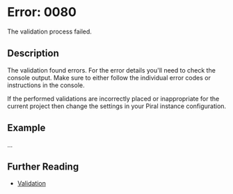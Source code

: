 # Error: 0080

The validation process failed.

## Description

The validation found errors. For the error details you'll need to check the
console output. Make sure to either follow the individual error codes or
instructions in the console.

If the performed validations are incorrectly placed or inappropriate for the
current project then change the settings in your Piral instance configuration.

## Example

...

## Further Reading

- [Validation](https://docs.piral.io/tutorials/08-the-piral-cli#validations)
